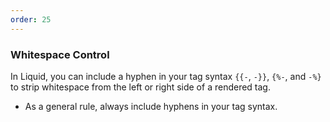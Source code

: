 ```yaml
---
order: 25
---
```


### Whitespace Control

In Liquid, you can include a hyphen in your tag syntax `{{-`, `-}}`, `{%-`, and `-%}` to strip whitespace from the left or right side of a rendered tag.

* As a general rule, always include hyphens in your tag syntax.